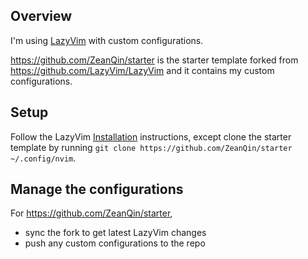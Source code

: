 
## Overview

I'm using [LazyVim](https://www.lazyvim.org) with custom configurations.

<https://github.com/ZeanQin/starter> is the starter template forked from <https://github.com/LazyVim/LazyVim> and it contains my custom configurations.

## Setup

Follow the LazyVim [Installation](https://www.lazyvim.org/installation) instructions, except clone the starter template by running `git clone https://github.com/ZeanQin/starter ~/.config/nvim`.

## Manage the configurations

For <https://github.com/ZeanQin/starter>,

- sync the fork to get latest LazyVim changes
- push any custom configurations to the repo

